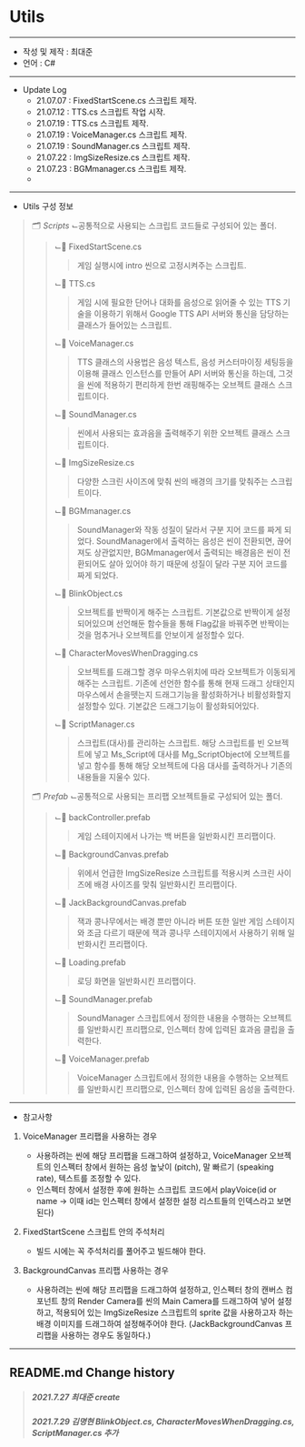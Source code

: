 # Utils
***
 - 작성 및 제작 : 최대준
 - 언어 : C#
***
 - Update Log
     - 21.07.07 : FixedStartScene.cs 스크립트 제작.
     - 21.07.12 : TTS.cs 스크립트 작업 시작.
     - 21.07.19 : TTS.cs 스크립트 제작.
     - 21.07.19 : VoiceManager.cs 스크립트 제작.
     - 21.07.19 : SoundManager.cs 스크립트 제작.
     - 21.07.22 : ImgSizeResize.cs 스크립트 제작.
     - 21.07.23 : BGMmanager.cs 스크립트 제작.
     - 
***
- Utils 구성 정보
> 🗂 *Scripts*
>   ⌙공통적으로 사용되는 스크립트 코드들로 구성되어 있는 폴더.
>   
> > ⌙📄 FixedStartScene.cs
> > > 게임 실행시에 intro 씬으로 고정시켜주는 스크립트.
> > > 
> > ⌙📄 TTS.cs
> > > 게임 시에 필요한 단어나 대화를 음성으로 읽어줄 수 있는 TTS 기술을 이용하기 위해서 Google TTS API 서버와 통신을 담당하는 클래스가 들어있는 스크립트.
> > > 
> > ⌙📄 VoiceManager.cs
> > > TTS 클래스의 사용법은 음성 텍스트, 음성 커스터마이징 세팅등을 이용해 클래스 인스턴스를 만들어 API 서버와 통신을 하는데, 그것을 씬에 적용하기 편리하게 한번 래핑해주는 오브젝트 클래스 스크립트이다.
> > > 
> > ⌙📄 SoundManager.cs
> > > 씬에서 사용되는 효과음을 출력해주기 위한 오브젝트 클래스 스크립트이다.
> > > 
> > ⌙📄 ImgSizeResize.cs
> > > 다양한 스크린 사이즈에 맞춰 씬의 배경의 크기를 맞춰주는 스크립트이다.
> > > 
> > ⌙📄 BGMmanager.cs
> > > SoundManager와 작동 성질이 달라서 구분 지어 코드를 짜게 되었다. SoundManager에서 출력하는 음성은 씬이 전환되면, 끊어져도 상관없지만, BGMmanager에서 출력되는 배경음은 씬이 전환되어도 살아 있어야 하기 때문에 성질이 달라 구분 지어 코드를 짜게 되었다.
> > > 
> > ⌙📄 BlinkObject.cs
> > > 오브젝트를 반짝이게 해주는 스크립트. 기본값으로 반짝이게 설정되어있으며 선언해둔 함수들을 통해 Flag값을 바꿔주면 반짝이는것을 멈추거나 오브젝트를 안보이게 설정할수 있다.
> > > 
> > ⌙📄 CharacterMovesWhenDragging.cs
> > > 오브젝트를 드래그할 경우 마우스위치에 따라 오브젝트가 이동되게 해주는 스크립트. 기존에 선언한 함수를 통해 현재 드래그 상태인지 마우스에서 손을뗏는지 드래그기능을 활성화하거나 비활성화할지 설정할수 있다. 기본값은 드래그기능이 활성화되어있다.
> > > 
> > ⌙📄 ScriptManager.cs
> > > 스크립트(대사)를 관리하는 스크립트. 해당 스크립트를 빈 오브젝트에 넣고 Ms_Script에 대사를 Mg_ScriptObject에 오브젝트를 넣고 함수를 통해 해당 오브젝트에 다음 대사를 출력하거나 기존의 내용들을 지울수 있다.
> > > 
> 🗂 *Prefab*
>   ⌙공통적으로 사용되는 프리팹 오브젝트들로 구성되어 있는 폴더.
>   
> > ⌙📄 backController.prefab
> > > 게임 스테이지에서 나가는 백 버튼을 일반화시킨 프리팹이다.
> > > 
> > ⌙📄 BackgroundCanvas.prefab
> > > 위에서 언급한 ImgSizeResize 스크립트를 적용시켜 스크린 사이즈에 배경 사이즈를 맞춰 일반화시킨 프리팹이다.
> > > 
> > ⌙📄 JackBackgroundCanvas.prefab
> > > 잭과 콩나무에서는 배경 뿐만 아니라 버튼 또한 일반 게임 스테이지와 조금 다르기 때문에 잭과 콩나무 스테이지에서 사용하기 위해 일반화시킨 프리팹이다.
> > > 
> > ⌙📄 Loading.prefab
> > > 로딩 화면을 일반화시킨 프리팹이다.
> > > 
> > ⌙📄 SoundManager.prefab
> > > SoundManager 스크립트에서 정의한 내용을 수행하는 오브젝트를 일반화시킨 프리팹으로, 인스펙터 창에 입력된 효과음 클립을 출력한다.
> > > 
> > ⌙📄 VoiceManager.prefab
> > > VoiceManager 스크립트에서 정의한 내용을 수행하는 오브젝트를 일반화시킨 프리팹으로, 인스펙터 창에 입력된 음성을 출력한다.
> > > 

***

 - 참고사항

1. VoiceManager 프리팹을 사용하는 경우

    - 사용하려는 씬에 해당 프리팹을 드래그하여 설정하고, VoiceManager 오브젝트의 인스펙터 창에서 원하는 음성 높낮이 (pitch), 말 빠르기 (speaking rate), 텍스트를 조정할 수 있다. 
    - 인스펙터 창에서 설정한 후에 원하는 스크립트 코드에서 playVoice(id or name -> 이때 id는 인스펙터 창에서 설정한 설정 리스트들의 인덱스라고 보면 된다)

2. FixedStartScene 스크립트 안의 주석처리

    - 빌드 시에는 꼭 주석처리를 풀어주고 빌드해야 한다.

3. BackgroundCanvas 프리팹 사용하는 경우

    - 사용하려는 씬에 해당 프리팹을 드래그하여 설정하고, 인스펙터 창의 캔버스 컴포넌트 창의 Render Camera를 씬의 Main Camera를 드래그하여 넣어 설정하고, 적용되어 있는 ImgSizeResize 스크립트의 sprite 값을 사용하고자 하는 배경 이미지를 드래그하여 설정해주어야 한다. (JackBackgroundCanvas 프리팹을 사용하는 경우도 동일하다.)
-------------
## README.md Change history
> ##### *2021.7.27 최대준 create*
> ##### *2021.7.29 김명현 BlinkObject.cs, CharacterMovesWhenDragging.cs, ScriptManager.cs 추가*

